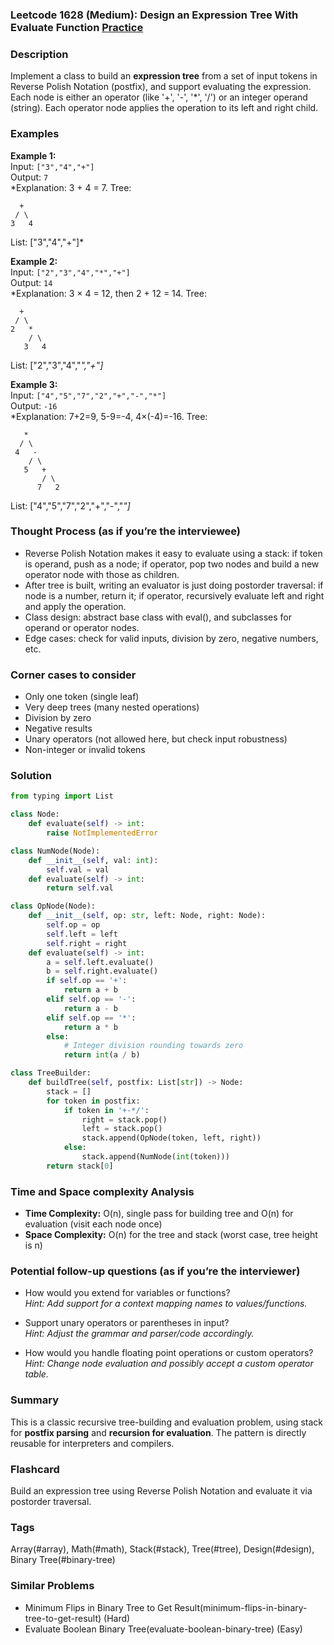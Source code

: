 ### Leetcode 1628 (Medium): Design an Expression Tree With Evaluate Function [Practice](https://leetcode.com/problems/design-an-expression-tree-with-evaluate-function)

### Description  
Implement a class to build an **expression tree** from a set of input tokens in Reverse Polish Notation (postfix), and support evaluating the expression. Each node is either an operator (like '+', '-', '*', '/') or an integer operand (string). Each operator node applies the operation to its left and right child.

### Examples  

**Example 1:**  
Input: `["3","4","+"]`  
Output: `7`  
*Explanation: 3 + 4 = 7. Tree:  
```
  +
 / \
3   4
```
List: ["3","4","+"]*

**Example 2:**  
Input: `["2","3","4","*","+"]`  
Output: `14`  
*Explanation: 3 × 4 = 12, then 2 + 12 = 14. Tree:  
```
  +
 / \
2   *
    / \
   3   4
```
List: ["2","3","4","*","+"]*

**Example 3:**  
Input: `["4","5","7","2","+","-","*"]`  
Output: `-16`  
*Explanation: 7+2=9, 5-9=-4, 4×(-4)=-16. Tree:
```
   *
  / \
 4   -
    / \
   5   +
       / \
      7   2
```
List: ["4","5","7","2","+","-","*"]*

### Thought Process (as if you’re the interviewee)  
- Reverse Polish Notation makes it easy to evaluate using a stack: if token is operand, push as a node; if operator, pop two nodes and build a new operator node with those as children.
- After tree is built, writing an evaluator is just doing postorder traversal: if node is a number, return it; if operator, recursively evaluate left and right and apply the operation.
- Class design: abstract base class with eval(), and subclasses for operand or operator nodes.
- Edge cases: check for valid inputs, division by zero, negative numbers, etc.

### Corner cases to consider  
- Only one token (single leaf)
- Very deep trees (many nested operations)
- Division by zero
- Negative results
- Unary operators (not allowed here, but check input robustness)
- Non-integer or invalid tokens

### Solution

```python
from typing import List

class Node:
    def evaluate(self) -> int:
        raise NotImplementedError

class NumNode(Node):
    def __init__(self, val: int):
        self.val = val
    def evaluate(self) -> int:
        return self.val

class OpNode(Node):
    def __init__(self, op: str, left: Node, right: Node):
        self.op = op
        self.left = left
        self.right = right
    def evaluate(self) -> int:
        a = self.left.evaluate()
        b = self.right.evaluate()
        if self.op == '+':
            return a + b
        elif self.op == '-':
            return a - b
        elif self.op == '*':
            return a * b
        else:
            # Integer division rounding towards zero
            return int(a / b)

class TreeBuilder:
    def buildTree(self, postfix: List[str]) -> Node:
        stack = []
        for token in postfix:
            if token in '+-*/':
                right = stack.pop()
                left = stack.pop()
                stack.append(OpNode(token, left, right))
            else:
                stack.append(NumNode(int(token)))
        return stack[0]
```

### Time and Space complexity Analysis  
- **Time Complexity:** O(n), single pass for building tree and O(n) for evaluation (visit each node once)
- **Space Complexity:** O(n) for the tree and stack (worst case, tree height is n)

### Potential follow-up questions (as if you’re the interviewer)  
- How would you extend for variables or functions?  
  *Hint: Add support for a context mapping names to values/functions.*

- Support unary operators or parentheses in input?  
  *Hint: Adjust the grammar and parser/code accordingly.*

- How would you handle floating point operations or custom operators?  
  *Hint: Change node evaluation and possibly accept a custom operator table.*

### Summary
This is a classic recursive tree-building and evaluation problem, using stack for **postfix parsing** and **recursion for evaluation**. The pattern is directly reusable for interpreters and compilers.


### Flashcard
Build an expression tree using Reverse Polish Notation and evaluate it via postorder traversal.

### Tags
Array(#array), Math(#math), Stack(#stack), Tree(#tree), Design(#design), Binary Tree(#binary-tree)

### Similar Problems
- Minimum Flips in Binary Tree to Get Result(minimum-flips-in-binary-tree-to-get-result) (Hard)
- Evaluate Boolean Binary Tree(evaluate-boolean-binary-tree) (Easy)